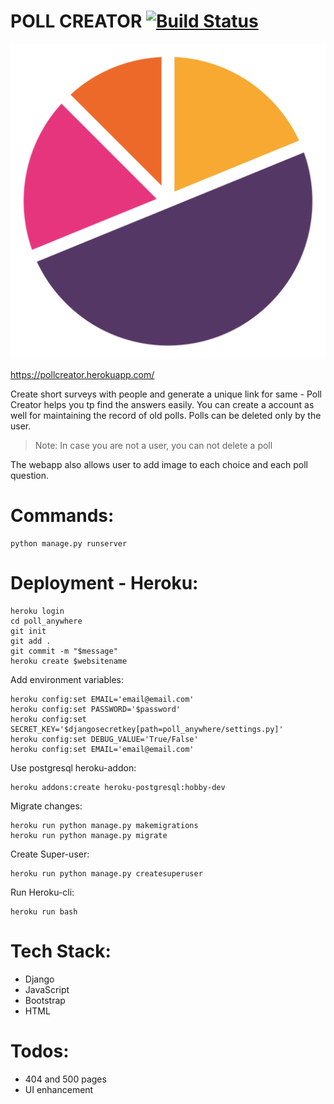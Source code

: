 # POLL CREATOR [![Build Status](https://travis-ci.org/imsahil007/poll_anywhere.svg?branch=postgres)](https://travis-ci.org/imsahil007/poll_anywhere)
![](res/chart.png)



https://pollcreator.herokuapp.com/


Create short surveys with people and generate a unique link for same - Poll Creator helps you tp find the answers easily. You can create a account as well for maintaining the record of old polls.
Polls can be deleted only by the user. 
> Note: In case you are not a user, you can not delete a poll  

The webapp also allows user to add image to each choice and each poll question.

# Commands:
```
python manage.py runserver
```

# Deployment - Heroku:

```
heroku login
cd poll_anywhere
git init
git add .
git commit -m "$message"
heroku create $websitename
```
Add environment variables:
```
heroku config:set EMAIL='email@email.com'
heroku config:set PASSWORD='$password'
heroku config:set SECRET_KEY='$djangosecretkey[path=poll_anywhere/settings.py]'
heroku config:set DEBUG_VALUE='True/False'
heroku config:set EMAIL='email@email.com'
```
Use postgresql heroku-addon:
```
heroku addons:create heroku-postgresql:hobby-dev
```

Migrate changes:
```
heroku run python manage.py makemigrations
heroku run python manage.py migrate
```
Create Super-user:
```
heroku run python manage.py createsuperuser
```
Run Heroku-cli:
```
heroku run bash
```


# Tech Stack:
* Django
* JavaScript
* Bootstrap
* HTML

# Todos:
* 404 and 500 pages
* UI enhancement
